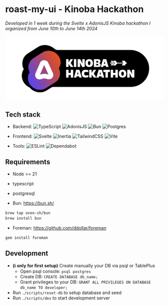 # roast-my-ui - Kinoba Hackathon

_Developed in 1 week during the Svelte x AdonisJS Kinoba hackathon I organized from June 10th to June 14th 2024_

![Hackathon Logo](hackathon-logo.png)

## Tech stack

- Backend:
  ![TypeScript](https://img.shields.io/badge/Typescript-%23007ACC.svg?style=flat&logo=typescript&logoColor=white) ![AdonisJS](https://img.shields.io/badge/AdonisJS_6-%23220052.svg?style=flat&logo=adonisjs&logoColor=white) ![Bun](https://img.shields.io/badge/Bun-14151A.svg?style=flat&logo=Bun&logoColor=white)
  ![Postgres](https://img.shields.io/badge/Postgres-%23316192.svg?style=flat&logo=postgresql&logoColor=white)

- Frontend:
  ![Svelte](https://img.shields.io/badge/Svelte-%23f1413d.svg?style=flat&logo=svelte&logoColor=white) ![Inertia](https://img.shields.io/badge/Inertia-hotpink.svg?style=flat&logo=Inertia&logoColor=white) ![TailwindCSS](https://img.shields.io/badge/Tailwindcss-%2338B2AC.svg?style=flat&logo=tailwind-css&logoColor=white) ![Vite](https://img.shields.io/badge/Vite-%2335495e.svg?style=flat&logo=vite&logoColor=%234FC08D)

- Tools:
  ![ESLint](https://img.shields.io/badge/ESLint-4B3263?style=flat&logo=eslint&logoColor=white) ![Dependabot](https://img.shields.io/badge/dependabot-025E8C?style=flat&logo=dependabot&logoColor=white)

## Requirements

- Node >= 21
- typescript
- postgresql

- Bun: https://bun.sh/

```bash
brew tap oven-sh/bun
brew install bun
```

- Foreman: https://github.com/ddollar/foreman

```bash
gem install foreman
```

## Development

- **(ℹ️ only for first setup)** Create manually your DB via psql or TablePlus
  - Open psql console: `psql postgres`
  - Create DB: `CREATE DATABASE db_name;`
  - Grant privileges to your DB: `GRANT ALL PRIVILEGES ON DATABASE db_name TO developer;`
- Run `./scripts/reset-db` to setup database and seed
- Run `./scripts/dev` to start development server
